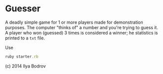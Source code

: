 # Guesser

A deadly simple game for 1 or more players made for demonstration purposes. The computer "thinks of" a number and
you're trying to guess it.
A player who won (guessed) 3 times is considered a winner; he statistics is printed to a `txt` file.

Use

```ruby
ruby starter.rb
```

(c) 2014 Ilya Bodrov
